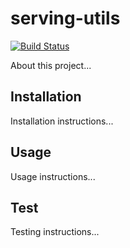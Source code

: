 # serving-utils

[![Build Status](https://travis-ci.org/Yoctol/serving-utils.svg?branch=master)](https://travis-ci.org/Yoctol/serving-utils)


About this project...

## Installation

Installation instructions...

## Usage

Usage instructions...

## Test

Testing instructions...
